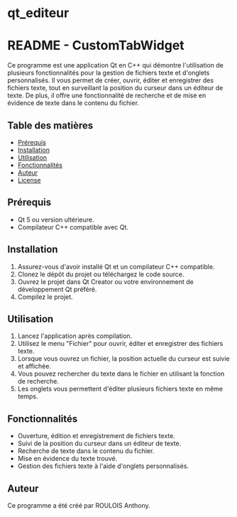 # qt_editeur
# README - CustomTabWidget

Ce programme est une application Qt en C++ qui démontre l'utilisation de plusieurs fonctionnalités pour la gestion de fichiers texte et d'onglets personnalisés. Il vous permet de créer, ouvrir, éditer et enregistrer des fichiers texte, tout en surveillant la position du curseur dans un éditeur de texte. De plus, il offre une fonctionnalité de recherche et de mise en évidence de texte dans le contenu du fichier.

## Table des matières

- [Prérequis](#prérequis)
- [Installation](#installation)
- [Utilisation](#utilisation)
- [Fonctionnalités](#fonctionnalités)
- [Auteur](#auteur)
- [License](#license)

## Prérequis

- Qt 5 ou version ultérieure.
- Compilateur C++ compatible avec Qt.

## Installation

1. Assurez-vous d'avoir installé Qt et un compilateur C++ compatible.
2. Clonez le dépôt du projet ou téléchargez le code source.
3. Ouvrez le projet dans Qt Creator ou votre environnement de développement Qt préféré.
4. Compilez le projet.

## Utilisation

1. Lancez l'application après compilation.
2. Utilisez le menu "Fichier" pour ouvrir, éditer et enregistrer des fichiers texte.
3. Lorsque vous ouvrez un fichier, la position actuelle du curseur est suivie et affichée.
4. Vous pouvez rechercher du texte dans le fichier en utilisant la fonction de recherche.
5. Les onglets vous permettent d'éditer plusieurs fichiers texte en même temps.

## Fonctionnalités

- Ouverture, édition et enregistrement de fichiers texte.
- Suivi de la position du curseur dans un éditeur de texte.
- Recherche de texte dans le contenu du fichier.
- Mise en évidence du texte trouvé.
- Gestion des fichiers texte à l'aide d'onglets personnalisés.

## Auteur

Ce programme a été créé par ROULOIS Anthony.


